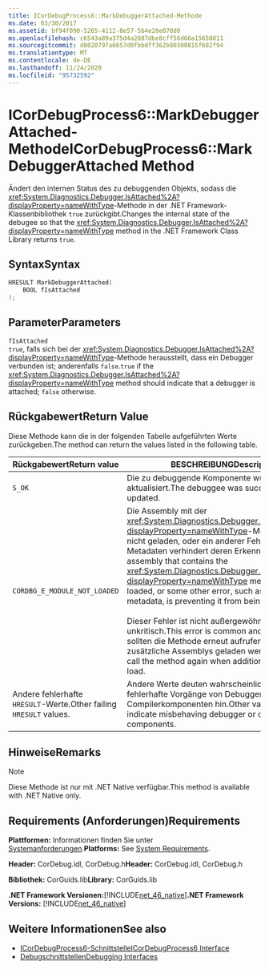 ```yaml
---
title: ICorDebugProcess6::MarkDebuggerAttached-Methode
ms.date: 03/30/2017
ms.assetid: bf94f090-5265-4112-8e57-5b4e20e070d0
ms.openlocfilehash: c6543a89a375d4a2887dbe8cff56d66a15650811
ms.sourcegitcommit: d8020797a6657d0fbbdff362b80300815f682f94
ms.translationtype: MT
ms.contentlocale: de-DE
ms.lasthandoff: 11/24/2020
ms.locfileid: "95732592"
---
```

# <a name="icordebugprocess6markdebuggerattached-method"></a><span data-ttu-id="2387e-102">ICorDebugProcess6::MarkDebuggerAttached-Methode</span><span class="sxs-lookup"><span data-stu-id="2387e-102">ICorDebugProcess6::MarkDebuggerAttached Method</span></span>

<span data-ttu-id="2387e-103">Ändert den internen Status des zu debuggenden Objekts, sodass die <xref:System.Diagnostics.Debugger.IsAttached%2A?displayProperty=nameWithType>-Methode in der .NET Framework-Klassenbibliothek `true` zurückgibt.</span><span class="sxs-lookup"><span data-stu-id="2387e-103">Changes the internal state of the debugee so that the <xref:System.Diagnostics.Debugger.IsAttached%2A?displayProperty=nameWithType> method in the .NET Framework Class Library returns `true`.</span></span>  
  
## <a name="syntax"></a><span data-ttu-id="2387e-104">Syntax</span><span class="sxs-lookup"><span data-stu-id="2387e-104">Syntax</span></span>  
  
```cpp  
HRESULT MarkDebuggerAttached(  
    BOOL fIsAttached  
);  
```  
  
## <a name="parameters"></a><span data-ttu-id="2387e-105">Parameter</span><span class="sxs-lookup"><span data-stu-id="2387e-105">Parameters</span></span>  

 `fIsAttached`  
 <span data-ttu-id="2387e-106">`true`, falls sich bei der <xref:System.Diagnostics.Debugger.IsAttached%2A?displayProperty=nameWithType>-Methode herausstellt, dass ein Debugger verbunden ist; anderenfalls `false`.</span><span class="sxs-lookup"><span data-stu-id="2387e-106">`true` if the <xref:System.Diagnostics.Debugger.IsAttached%2A?displayProperty=nameWithType> method should indicate that a debugger is attached; `false` otherwise.</span></span>  
  
## <a name="return-value"></a><span data-ttu-id="2387e-107">Rückgabewert</span><span class="sxs-lookup"><span data-stu-id="2387e-107">Return Value</span></span>  

 <span data-ttu-id="2387e-108">Diese Methode kann die in der folgenden Tabelle aufgeführten Werte zurückgeben.</span><span class="sxs-lookup"><span data-stu-id="2387e-108">The method can return the values listed in the following table.</span></span>  
  
|<span data-ttu-id="2387e-109">Rückgabewert</span><span class="sxs-lookup"><span data-stu-id="2387e-109">Return value</span></span>|<span data-ttu-id="2387e-110">BESCHREIBUNG</span><span class="sxs-lookup"><span data-stu-id="2387e-110">Description</span></span>|  
|------------------|-----------------|  
|`S_OK`|<span data-ttu-id="2387e-111">Die zu debuggende Komponente wurde erfolgreich aktualisiert.</span><span class="sxs-lookup"><span data-stu-id="2387e-111">The debuggee was successfully updated.</span></span>|  
|`CORDBG_E_MODULE_NOT_LOADED`|<span data-ttu-id="2387e-112">Die Assembly mit der <xref:System.Diagnostics.Debugger.IsAttached%2A?displayProperty=nameWithType>-Methode wurde nicht geladen, oder ein anderer Fehler wie fehlende Metadaten verhindert deren Erkennung.</span><span class="sxs-lookup"><span data-stu-id="2387e-112">The assembly that contains the <xref:System.Diagnostics.Debugger.IsAttached%2A?displayProperty=nameWithType> method is not loaded, or some other error, such as missing metadata, is preventing it from being recognized.</span></span><br /><br /> <span data-ttu-id="2387e-113">Dieser Fehler ist nicht außergewöhnlich und unkritisch.</span><span class="sxs-lookup"><span data-stu-id="2387e-113">This error is common and benign.</span></span> <span data-ttu-id="2387e-114">Sie sollten die Methode erneut aufrufen, wenn zusätzliche Assemblys geladen werden.</span><span class="sxs-lookup"><span data-stu-id="2387e-114">You should call the method again when additional assemblies load.</span></span>|  
|<span data-ttu-id="2387e-115">Andere fehlerhafte `HRESULT`-Werte.</span><span class="sxs-lookup"><span data-stu-id="2387e-115">Other failing `HRESULT` values.</span></span>|<span data-ttu-id="2387e-116">Andere Werte deuten wahrscheinlich auf fehlerhafte Vorgänge von Debugger- oder Compilerkomponenten hin.</span><span class="sxs-lookup"><span data-stu-id="2387e-116">Other values likely indicate misbehaving debugger or compiler components.</span></span>|  
  
## <a name="remarks"></a><span data-ttu-id="2387e-117">Hinweise</span><span class="sxs-lookup"><span data-stu-id="2387e-117">Remarks</span></span>  
  
> [!NOTE]
> <span data-ttu-id="2387e-118">Diese Methode ist nur mit .NET Native verfügbar.</span><span class="sxs-lookup"><span data-stu-id="2387e-118">This method is available with .NET Native only.</span></span>  
  
## <a name="requirements"></a><span data-ttu-id="2387e-119">Requirements (Anforderungen)</span><span class="sxs-lookup"><span data-stu-id="2387e-119">Requirements</span></span>  

 <span data-ttu-id="2387e-120">**Plattformen:** Informationen finden Sie unter [Systemanforderungen](../../get-started/system-requirements.md).</span><span class="sxs-lookup"><span data-stu-id="2387e-120">**Platforms:** See [System Requirements](../../get-started/system-requirements.md).</span></span>  
  
 <span data-ttu-id="2387e-121">**Header:** CorDebug.idl, CorDebug.h</span><span class="sxs-lookup"><span data-stu-id="2387e-121">**Header:** CorDebug.idl, CorDebug.h</span></span>  
  
 <span data-ttu-id="2387e-122">**Bibliothek:** CorGuids.lib</span><span class="sxs-lookup"><span data-stu-id="2387e-122">**Library:** CorGuids.lib</span></span>  
  
 <span data-ttu-id="2387e-123">**.NET Framework Versionen:**[!INCLUDE[net_46_native](../../../../includes/net-46-native-md.md)]</span><span class="sxs-lookup"><span data-stu-id="2387e-123">**.NET Framework Versions:** [!INCLUDE[net_46_native](../../../../includes/net-46-native-md.md)]</span></span>  
  
## <a name="see-also"></a><span data-ttu-id="2387e-124">Weitere Informationen</span><span class="sxs-lookup"><span data-stu-id="2387e-124">See also</span></span>

- [<span data-ttu-id="2387e-125">ICorDebugProcess6-Schnittstelle</span><span class="sxs-lookup"><span data-stu-id="2387e-125">ICorDebugProcess6 Interface</span></span>](icordebugprocess6-interface.md)
- [<span data-ttu-id="2387e-126">Debugschnittstellen</span><span class="sxs-lookup"><span data-stu-id="2387e-126">Debugging Interfaces</span></span>](debugging-interfaces.md)
